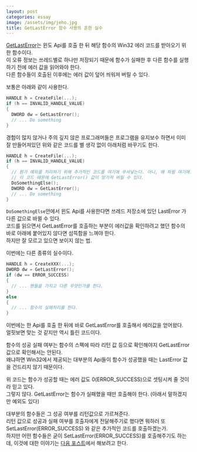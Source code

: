 ```yaml
---
layout: post
categories: essay
image: /assets/img/jeho.jpg
title: GetLastError 함수 사용의 흔한 실수
---
```

[GetLastError](https://docs.microsoft.com/en-us/windows/win32/api/errhandlingapi/nf-errhandlingapi-getlasterror)는 윈도 Api를 호출 한 뒤 해당 함수의 Win32 에러 코드를 받아오기 위한 함수이다.  
이 오류 정보는 쓰레드별로 하나만 저장되기 때문에 함수가 실패한 후 다른 함수를 실행하기 전에 에러 값을 읽어와야 한다.  
다른 함수들이 호출된 이후에는 에러 값이 덮어 씌워져 버릴 수 있다.

보통은 아래와 같이 사용한다.

```c++
HANDLE h = CreateFile(...);
if (h == INVALID_HANDLE_VALUE)
{
  DWORD dw = GetLastError();
  // ... Do something
}
```

경험이 많지 않거나 주의 깊지 않은 프로그래머들은 프로그램을 유지보수 하면서 이미 잘 만들어져있던 위와 같은 코드를 별 생각 없이 아래처럼 바꾸기도 한다.
```c++
HANDLE h = CreateFile(...);
if (h == INVALID_HANDLE_VALUE)
{
  // 뭔가 예외를 처리하기 위해 추가적인 코드를 여기에 쑤셔넣는다. 아니, 왜 하필 여기에.
  // 이 코드 때문에 GetLastError() 값이 망가져 버릴 수 있다.
  DoSomethingElse();
  DWORD dw = GetLastError();
  // ... Do something
}
```

`DoSomethingElse`안에서 윈도 Api를 사용한다면 쓰레드 저장소에 있던 LastError 가 다른 값으로 바뀔 수 있다.  
코드를 읽으면서 GetLastError를 호출하는 부분이 에러값을 확인하려고 했던 함수의 바로 아래에 붙어있지 않다면 섬뜩함을 느껴야 한다.  
하지만 잘 모르고 있으면 보이지 않는 법.

이번에는 다른 종류의 실수이다.

```c++
HANDLE h = CreateXXX(...);
DWORD dw = GetLastError();
if (dw == ERROR_SUCCESS)
{
  // ... 핸들을 가지고 다른 무엇인가를 한다.
}
else
{
  // ... 함수의 실패처리를 한다.
}
```

이번에는 한 Api를 호출 한 뒤에 바로 GetLastError를 호출해서 에러값을 얻어왔다.  
얼핏보면 맞는 것 같지만 역시 틀린 코드이다.

함수의 성공 실패 여부는 함수의 스펙에 따라 리턴 값 등으로 확인해야지 GetLastError 값으로 확인해서는 안된다.  
왜냐하면 Win32에서 제공되는 대부분의 Api들이 함수가 성공했을 때는 LastError 값을 건드리지 않기 때문이다.  

위 코드는 함수가 성공할 때는 에러 값도 0(ERROR_SUCCESS)으로 셋팅시켜 줄 것이라 믿고 있다.  
그렇지 않다. GetLastError는 함수가 실패했을 때만 호출해야 한다. (아래서 말하겠지만 예외도 있다)

대부분의 함수들은 그 성공 여부를 리턴값으로 가르쳐준다.  
리턴 값으로 성공과 실패 여부를 호출자에게 전달해주기로 했다면 뭐하러 또 SetLastError(ERROR_SUCCESS) 와 같은 추가적인 코드를 호출하겠는가.  
하지만 어떤 함수들은 굳이 SetLastError(ERROR_SUCCESS)를 호출해주기도 하는데, 이것에 대한 이야기는 [다음 포스트](/essay/2012/01/16/SetFilePointer-보다는-SetFilePointerEx를-사용해야-한다.html)에서 해보려고 한다.